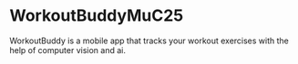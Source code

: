 # WorkoutBuddyMuC25
WorkoutBuddy is a mobile app that tracks your workout exercises with the help of computer vision and ai.

